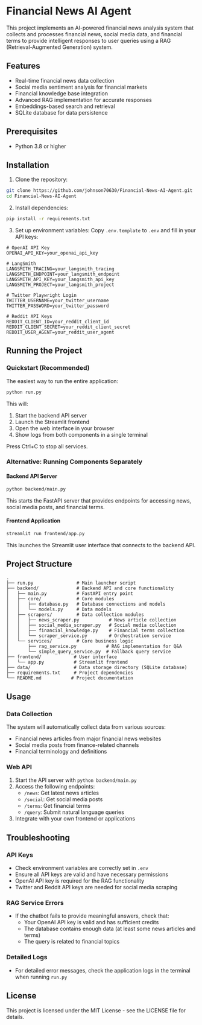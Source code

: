 # Financial News AI Agent

This project implements an AI-powered financial news analysis system that collects and processes financial news, social media data, and financial terms to provide intelligent responses to user queries using a RAG (Retrieval-Augmented Generation) system.

## Features
- Real-time financial news data collection
- Social media sentiment analysis for financial markets
- Financial knowledge base integration
- Advanced RAG implementation for accurate responses
- Embeddings-based search and retrieval
- SQLite database for data persistence

## Prerequisites
- Python 3.8 or higher

## Installation

1. Clone the repository:
```bash
git clone https://github.com/johnson70630/Financial-News-AI-Agent.git
cd Financial-News-AI-Agent
```

2. Install dependencies:
```bash
pip install -r requirements.txt
```

3. Set up environment variables:
Copy `.env.template` to `.env` and fill in your API keys:
```
# OpenAI API Key
OPENAI_API_KEY=your_openai_api_key

# LangSmith
LANGSMITH_TRACING=your_langsmith_tracing
LANGSMITH_ENDPOINT=your_langsmith_endpoint
LANGSMITH_API_KEY=your_langsmith_api_key
LANGSMITH_PROJECT=your_langsmith_project

# Twitter Playwright Login 
TWITTER_USERNAME=your_twitter_username
TWITTER_PASSWORD=your_twitter_password

# Reddit API Keys 
REDDIT_CLIENT_ID=your_reddit_client_id
REDDIT_CLIENT_SECRET=your_reddit_client_secret
REDDIT_USER_AGENT=your_reddit_user_agent
```

## Running the Project

### Quickstart (Recommended)

The easiest way to run the entire application:

```bash
python run.py
```

This will:
1. Start the backend API server
2. Launch the Streamlit frontend
3. Open the web interface in your browser
4. Show logs from both components in a single terminal

Press Ctrl+C to stop all services.

### Alternative: Running Components Separately

#### Backend API Server

```bash
python backend/main.py
```

This starts the FastAPI server that provides endpoints for accessing news, social media posts, and financial terms.

#### Frontend Application

```bash
streamlit run frontend/app.py
```

This launches the Streamlit user interface that connects to the backend API.

## Project Structure
```
.
├── run.py                # Main launcher script
├── backend/              # Backend API and core functionality
│   ├── main.py           # FastAPI entry point
│   ├── core/             # Core modules
│   │   ├── database.py   # Database connections and models
│   │   └── models.py     # Data models
│   ├── scrapers/         # Data collection modules
│   │   ├── news_scraper.py           # News article collection
│   │   ├── social_media_scraper.py   # Social media collection
│   │   ├── financial_knowledge.py    # Financial terms collection
│   │   └── scraper_service.py        # Orchestration service
│   └── services/         # Core business logic
│       ├── rag_service.py           # RAG implementation for Q&A
│       └── simple_query_service.py  # Fallback query service
├── frontend/            # User interface
│   └── app.py           # Streamlit frontend 
├── data/                # Data storage directory (SQLite database)
├── requirements.txt     # Project dependencies
└── README.md           # Project documentation
```

## Usage

### Data Collection
The system will automatically collect data from various sources:
- Financial news articles from major financial news websites
- Social media posts from finance-related channels
- Financial terminology and definitions

### Web API
1. Start the API server with `python backend/main.py`
2. Access the following endpoints:
   - `/news`: Get latest news articles
   - `/social`: Get social media posts
   - `/terms`: Get financial terms
   - `/query`: Submit natural language queries
3. Integrate with your own frontend or applications

## Troubleshooting

### API Keys
- Check environment variables are correctly set in `.env`
- Ensure all API keys are valid and have necessary permissions
- OpenAI API key is required for the RAG functionality
- Twitter and Reddit API keys are needed for social media scraping

### RAG Service Errors
- If the chatbot fails to provide meaningful answers, check that:
  - Your OpenAI API key is valid and has sufficient credits
  - The database contains enough data (at least some news articles and terms)
  - The query is related to financial topics

### Detailed Logs
- For detailed error messages, check the application logs in the terminal when running `run.py`

## License

This project is licensed under the MIT License - see the LICENSE file for details.
